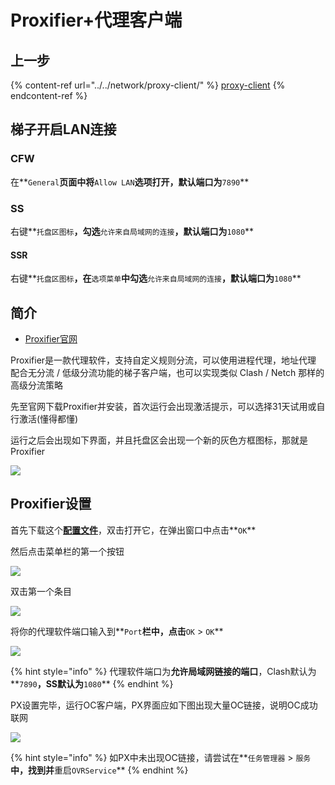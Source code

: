 # Proxifier+代理客户端

## 上一步

{% content-ref url="../../network/proxy-client/" %}
[proxy-client](../../network/proxy-client/)
{% endcontent-ref %}

## 梯子开启LAN连接

### CFW

在**`General`**页面中将**`Allow LAN`**选项打开，默认端口为**`7890`**

### SS

右键**`托盘区图标`**，勾选**`允许来自局域网的连接`**，默认端口为**`1080`**

#### SSR

右键**`托盘区图标`**，在**`选项菜单`**中勾选**`允许来自局域网的连接`**，默认端口为**`1080`**

## 简介

* [Proxifier官网](https://www.proxifier.com)

Proxifier是一款代理软件，支持自定义规则分流，可以使用进程代理，地址代理\
配合无分流 / 低级分流功能的梯子客户端，也可以实现类似 Clash / Netch 那样的高级分流策略

先至官网下载Proxifier并安装，首次运行会出现激活提示，可以选择31天试用或自行激活(懂得都懂)

运行之后会出现如下界面，并且托盘区会出现一个新的灰色方框图标，那就是Proxifier

![](https://cdn.jsdelivr.net/gh/EYW-015/Oculus-guide-China/img/proxifier/px1.png)

## Proxifier设置

首先下载这个[**配置文件**](https://cdn.jsdelivr.net/gh/eyw015/Oculus-guide-China/proxifier/OculusConfig.ppx)，双击打开它，在弹出窗口中点击**`OK`**

然后点击菜单栏的第一个按钮

![](https://cdn.jsdelivr.net/gh/EYW-015/Oculus-guide-China/img/proxifier/px2.png)

双击第一个条目

![](https://cdn.jsdelivr.net/gh/EYW-015/Oculus-guide-China/img/proxifier/px3.png)

将你的代理软件端口输入到**`Port`**栏中，点击**`OK` > `OK`**

![](https://cdn.jsdelivr.net/gh/EYW-015/Oculus-guide-China/img/proxifier/px4.png)

{% hint style="info" %}
代理软件端口为**允许局域网链接的端口**，Clash默认为**`7890`**，SS默认为**`1080`**
{% endhint %}

PX设置完毕，运行OC客户端，PX界面应如下图出现大量OC链接，说明OC成功联网

![](https://cdn.jsdelivr.net/gh/EYW-015/Oculus-guide-China/img/proxifier/px5.png)

{% hint style="info" %}
如PX中未出现OC链接，请尝试在**`任务管理器` > `服务`**中，找到并**重启`OVRService`**
{% endhint %}
